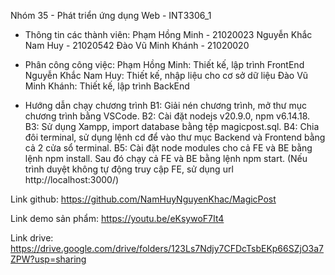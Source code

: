 Nhóm 35 - Phát triển ứng dụng Web - INT3306_1
+ Thông tin các thành viên:
Phạm Hồng Minh - 21020023
Nguyễn Khắc Nam Huy - 21020542
Đào Vũ Minh Khánh - 21020020

+ Phân công công việc:
Phạm Hồng Minh: Thiết kế, lập trình FrontEnd
Nguyễn Khắc Nam Huy: Thiết kế, nhập liệu cho cơ sở dữ liệu
Đào Vũ Minh Khánh: Thiết kế, lập trình BackEnd

+ Hướng dẫn chạy chương trình
B1: Giải nén chương trình, mở thư mục chương trình bằng VSCode.
B2: Cài đặt nodejs v20.9.0, npm v6.14.18.
B3: Sử dụng Xampp, import database bằng tệp magicpost.sql.
B4: Chia đôi terminal, sử dụng lệnh cd để vào thư mục Backend và Frontend bằng cả 2 cửa sổ terminal.
B5: Cài đặt node modules cho cả FE và BE bằng lệnh npm install. Sau đó chạy cả FE và BE bằng lệnh npm start.
(Nếu trình duyệt không tự động truy cập FE, sử dụng url http://localhost:3000/)


Link github: https://github.com/NamHuyNguyenKhac/MagicPost

Link demo sản phẩm: https://youtu.be/eKsywoF7It4

Link drive: https://drive.google.com/drive/folders/123Ls7Ndjy7CFDcTsbEKp66SZjO3a7ZPW?usp=sharing
